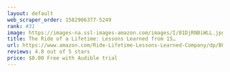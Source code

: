 ```yaml
---
layout: default 
﻿web_scraper_order: 1582906377-5249
rank: #31
image: https://images-na.ssl-images-amazon.com/images/I/81DjRNBiWLL.jpg
title: The Ride of a Lifetime: Lessons Learned from 15…
url: https://www.amazon.com/Ride-Lifetime-Lessons-Learned-Company/dp/B07QW2LHN4/ref=zg_mw_audible_31?_encoding=UTF8&psc=1&refRID=VQVVVPNRQFD2M3VKYXDG
reviews: 4.8 out of 5 stars
price: $0.00 Free with Audible trial
---
```

